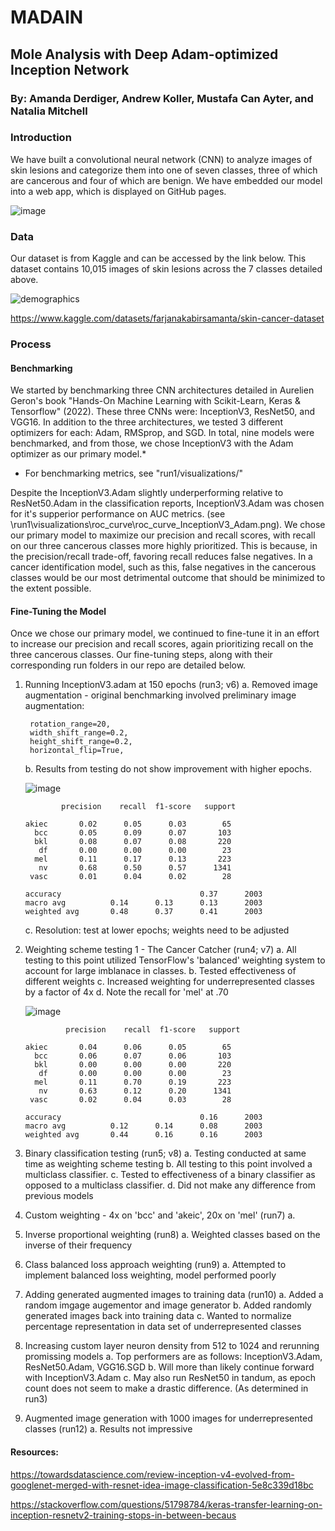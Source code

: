 # MADAIN
## Mole Analysis with Deep Adam-optimized Inception Network

### By: Amanda Derdiger, Andrew Koller, Mustafa Can Ayter, and Natalia Mitchell

### Introduction
We have built a convolutional neural network (CNN) to analyze images of skin lesions and categorize them into one of seven classes, three of which are cancerous and four of which are benign. We have embedded our model into a web app, which is displayed on GitHub pages. 

![image](https://github.com/aderdiger/MADAIN/assets/148494444/e6325a45-a732-4b5b-a062-8a81e86cea94)

### Data
Our dataset is from Kaggle and can be accessed by the link below. This dataset contains 10,015 images of skin lesions across the 7 classes detailed above.

![demographics](https://github.com/aderdiger/MADAIN/assets/148494444/b67fe672-58c2-47b1-9d63-bf7c1cfeb654)


https://www.kaggle.com/datasets/farjanakabirsamanta/skin-cancer-dataset

### Process

#### Benchmarking
We started by benchmarking three CNN architectures detailed in Aurelien Geron's book "Hands-On Machine Learning with Scikit-Learn, Keras & Tensorflow" (2022). These three CNNs were: InceptionV3, ResNet50, and VGG16. In addition to the three architectures, we tested 3 different optimizers for each: Adam, RMSprop, and SGD. In total, nine models were benchmarked, and from those, we chose InceptionV3 with the Adam optimizer as our primary model.*

* For benchmarking metrics, see "run1/visualizations/"

Despite the InceptionV3.Adam slightly underperforming relative to ResNet50.Adam in the classification reports, InceptionV3.Adam was chosen for it's supperior performance on AUC metrics. (see \run1\visualizations\roc_curve\roc_curve_InceptionV3_Adam.png). We chose our primary model to maximize our precision and recall scores, with recall on our three cancerous classes more highly prioritized. This is because, in the precision/recall trade-off, favoring recall reduces false negatives. In a cancer identification model, such as this, false negatives in the cancerous classes would be our most detrimental outcome that should be minimized to the extent possible. 

#### Fine-Tuning the Model
Once we chose our primary model, we continued to fine-tune it in an effort to increase our precision and recall scores, again prioritizing recall on the three cancerous classes. Our fine-tuning steps, along with their corresponding run folders in our repo are detailed below.

1. Running InceptionV3.adam at 150 epochs (run3; v6)
    a. Removed image augmentation - original benchmarking involved preliminary image augmentation:

        rotation_range=20,
        width_shift_range=0.2,
        height_shift_range=0.2,
        horizontal_flip=True,

    b. Results from testing do not show improvement with higher epochs. 

    ![image](https://github.com/aderdiger/MADAIN/blob/main/run3/visualizations/roc_curve_InceptionV3_Adam.png)

               precision    recall  f1-score   support

       akiec       0.02      0.05      0.03        65
         bcc       0.05      0.09      0.07       103
         bkl       0.08      0.07      0.08       220
          df       0.00      0.00      0.00        23
         mel       0.11      0.17      0.13       223
          nv       0.68      0.50      0.57      1341
        vasc       0.01      0.04      0.02        28
   
       accuracy                               0.37      2003
       macro avg          0.14      0.13      0.13      2003
       weighted avg       0.48      0.37      0.41      2003


    c. Resolution: test at lower epochs; weights need to be adjusted 

2. Weighting scheme testing 1 - The Cancer Catcher (run4; v7)
    a. All testing to this point utilized TensorFlow's 'balanced' weighting system to account for large imblanace in classes.
    b. Tested effectiveness of different weights 
    c. Increased weighting for underrepresented classes by a factor of 4x
    d. Note the recall for 'mel' at .70

    ![image](https://github.com/aderdiger/MADAIN/blob/a90a26d55caa387aa8614be2b8cad85adb77fffb/run4/run7/visualizations/roc_curve_InceptionV3_Adam.png)
    

                precision    recall  f1-score   support

       akiec       0.04      0.06      0.05        65
         bcc       0.06      0.07      0.06       103
         bkl       0.00      0.00      0.00       220
          df       0.00      0.00      0.00        23
         mel       0.11      0.70      0.19       223
          nv       0.63      0.12      0.20      1341
        vasc       0.02      0.04      0.03        28
   
       accuracy                               0.16      2003
       macro avg          0.12      0.14      0.08      2003
       weighted avg       0.44      0.16      0.16      2003

3. Binary classification testing (run5; v8)
    a. Testing conducted at same time as weighting scheme testing
    b. All testing to this point involved a multiclass classifier.
    c. Tested to effectiveness of a binary classifier as opposed to a multiclass classifier.
    d. Did not make any difference from previous models


4. Custom weighting - 4x on 'bcc' and 'akeic', 20x on 'mel' (run7)
    a. 
6. Inverse proportional weighting (run8)
    a. Weighted classes based on the inverse of their frequency
   
7. Class balanced loss approach weighting (run9)
    a. Attempted to implement balanced loss weighting, model performed poorly
8. Adding generated augmented images to training data (run10)
    a. Added a random imgage augementor and image generator 
    b. Added randomly generated images back into training data 
    c. Wanted to normalize percentage representation in data set of underrepresented classes
9. Increasing custom layer neuron density from 512 to 1024 and rerunning promissing models
    a. Top performers are as follows: InceptionV3.Adam, ResNet50.Adam, VGG16.SGD
    b. Will more than likely continue forward with InceptionV3.Adam
    c. May also run ResNet50 in tandum, as epoch count does not seem to make a drastic difference. (As determined in run3)
10. Augmented image generation with 1000 images for underrepresented classes (run12)
    a. Results not impressive


#### Resources:

https://towardsdatascience.com/review-inception-v4-evolved-from-googlenet-merged-with-resnet-idea-image-classification-5e8c339d18bc

https://stackoverflow.com/questions/51798784/keras-transfer-learning-on-inception-resnetv2-training-stops-in-between-becaus
